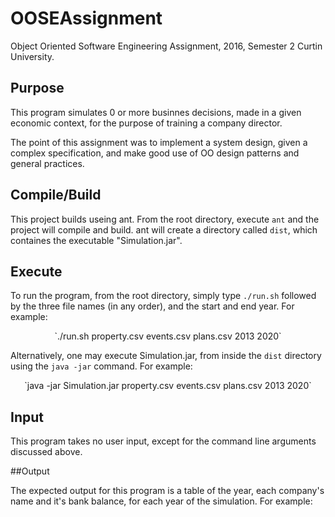 # OOSEAssignment
Object Oriented Software Engineering Assignment, 2016, Semester 2 Curtin University.

## Purpose

This program simulates 0 or more businnes decisions, made in a given economic context, for the purpose of training a company director.

The point of this assignment was to implement a system design, given a complex specification, and make good use of OO design patterns and general practices.

## Compile/Build

This project builds useing ant. From the root directory, execute `ant` and the project will compile and build. ant will create a directory called `dist`, which containes the executable "Simulation.jar".

## Execute

To run the program, from the root directory, simply type `./run.sh` followed by the three file names (in any order), and the start and end year.
For example:

<center>`./run.sh property.csv events.csv plans.csv 2013 2020`</center>

Alternatively, one may execute Simulation.jar, from inside the `dist` directory using the `java -jar` command. For example:

<center>`java -jar Simulation.jar property.csv events.csv plans.csv 2013 2020`</center>

## Input

This program takes no user input, except for the command line arguments discussed above.

##Output

The expected output for this program is a table of the year, each company's name and it's bank balance, for each year of the simulation. For example:

